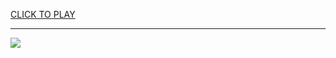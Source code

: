 
<a href="https://premium76.site?title=slope_games_unblocked&ref=13M">CLICK TO PLAY</a></h3>
<hr>

<a href="https://premium76.site?title=slope_games_unblocked&ref=13M"><img src="https://clearcache.store/games.png"></a>


